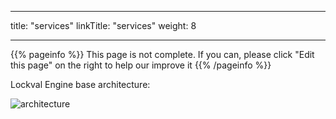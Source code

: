 
---
title: "services"
linkTitle: "services"
weight: 8

---

{{% pageinfo %}}
This page is not complete. If you can, please click "Edit this page" on the right to help our improve it
{{% /pageinfo %}}

Lockval Engine base architecture:

![architecture](/arch.svg "base architecture")

